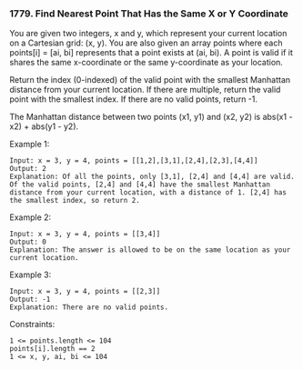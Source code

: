### 1779. Find Nearest Point That Has the Same X or Y Coordinate

You are given two integers, x and y, which represent your current location on a Cartesian grid: (x, y). You are also given an array points where each points[i] = [ai, bi] represents that a point exists at (ai, bi). A point is valid if it shares the same x-coordinate or the same y-coordinate as your location.

Return the index (0-indexed) of the valid point with the smallest Manhattan distance from your current location. If there are multiple, return the valid point with the smallest index. If there are no valid points, return -1.

The Manhattan distance between two points (x1, y1) and (x2, y2) is abs(x1 - x2) + abs(y1 - y2).



Example 1:

    Input: x = 3, y = 4, points = [[1,2],[3,1],[2,4],[2,3],[4,4]]
    Output: 2
    Explanation: Of all the points, only [3,1], [2,4] and [4,4] are valid. Of the valid points, [2,4] and [4,4] have the smallest Manhattan distance from your current location, with a distance of 1. [2,4] has the smallest index, so return 2.

Example 2:

    Input: x = 3, y = 4, points = [[3,4]]
    Output: 0
    Explanation: The answer is allowed to be on the same location as your current location.

Example 3:

    Input: x = 3, y = 4, points = [[2,3]]
    Output: -1
    Explanation: There are no valid points.



Constraints:

    1 <= points.length <= 104
    points[i].length == 2
    1 <= x, y, ai, bi <= 104
